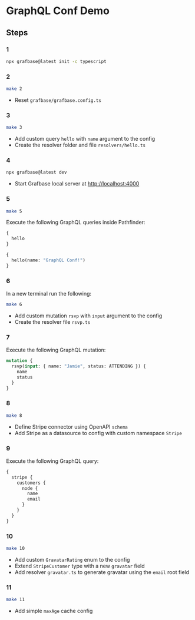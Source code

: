 # GraphQL Conf Demo

## Steps

### 1

```bash
npx grafbase@latest init -c typescript
```

### 2

```bash
make 2
```

- Reset `grafbase/grafbase.config.ts`

### 3

```bash
make 3
```

- Add custom query `hello` with `name` argument to the config
- Create the resolver folder and file `resolvers/hello.ts`

### 4

```bash
npx grafbase@latest dev
```

- Start Grafbase local server at [http://localhost:4000](http://localhost:4000)

### 5

```bash
make 5
```

Execute the following GraphQL queries inside Pathfinder:

```graphql
{
  hello
}
```

```graphql
{
  hello(name: "GraphQL Conf!")
}
```

### 6

In a new terminal run the following:

```bash
make 6
```

- Add custom mutation `rsvp` with `input` argument to the config
- Create the resolver file `rsvp.ts`

### 7

Execute the following GraphQL mutation:

```graphql
mutation {
  rsvp(input: { name: "Jamie", status: ATTENDING }) {
    name
    status
  }
}
```

### 8

```bash
make 8
```

- Define Stripe connector using OpenAPI `schema`
- Add Stripe as a datasource to config with custom namespace `Stripe`

### 9

Execute the following GraphQL query:

```graphql
{
  stripe {
    customers {
      node {
        name
        email
      }
    }
  }
}
```

### 10

```bash
make 10
```

- Add custom `GravatarRating` enum to the config
- Extend `StripeCustomer` type with a new `gravatar` field
- Add resolver `gravatar.ts` to generate gravatar using the `email` root field

### 11

```bash
make 11
```

- Add simple `maxAge` cache config
